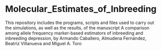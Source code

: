 # Molecular_Estimates_of_Inbreeding

This repository includes the programs, scripts and files used to carry out the simulations, as well as the results, of the manuscript A comparison among allele frequency marker-based estimators of inbreeding and inbreeding depression, by Armando Caballero, Almudena Fernández, Beatriz Villanueva and Miguel A. Toro
